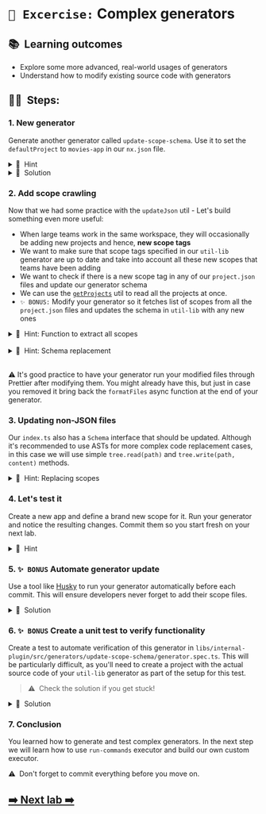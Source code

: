 # `📖 Excercise:` Complex generators

## 📚&nbsp;&nbsp;**Learning outcomes**
- Explore some more advanced, real-world usages of generators
- Understand how to modify existing source code with generators

## 🏋️‍♀️&nbsp;&nbsp;Steps:

### 1. New generator
Generate another generator called `update-scope-schema`. Use it to set the `defaultProject` to `movies-app` in our `nx.json` file.

<details>
  <summary>🐳&nbsp;&nbsp;Hint</summary>

- Use the [updateJson](https://nx.dev/nx-api/devkit/documents/updateJson) utility
- Try it first before you head over to the solution
</details>

<details>
  <summary>🐳&nbsp;&nbsp;Solution</summary>

```typescript
import { formatFiles, Tree, updateJson } from '@nx/devkit';

export default async function (tree: Tree) {
  updateJson(tree, 'nx.json', (json) => ({
    ...json,
    defaultProject: 'movies-app',
  }));
  await formatFiles(tree);
}
```
</details>

### 2. Add scope crawling
Now that we had some practice with the `updateJson` util - Let's build something even more useful:

- When large teams work in the same workspace, they will occasionally be adding new projects and hence, **new scope tags**
- We want to make sure that scope tags specified in our `util-lib` generator are up to date and take into account all these new scopes that teams have been adding
- We want to check if there is a new scope tag in any of our `project.json` files and update our generator schema
- We can use the [`getProjects`](https://nx.dev/nx-api/devkit/documents/getProjects) util to read all the projects at once.
- `✨ BONUS:` Modify your generator so it fetches list of scopes from all the `project.json` files and updates the schema in `util-lib` with any new ones

<details>
<summary>🐳&nbsp;&nbsp;Hint: Function to extract all scopes</summary>

```typescript
function getScopes(projectMap: Map<string, ProjectConfiguration>) {
  const projects: any[] = Object.values(projectMap);
  const allScopes: string[] = projects
    .map((project) =>
      project.tags
        // take only those that point to scope
        .filter((tag: string) => tag.startsWith('scope:'))
    )
    // flatten the array
    .reduce((acc, tags) => [...acc, ...tags], [])
    // remove prefix `scope:`
    .map((scope: string) => scope.slice(6));
  // remove duplicates
  return Array.from(new Set(allScopes));
}
```

</details>
<br/>
<details>
<summary>🐳&nbsp;&nbsp;Hint: Schema replacement</summary>

```typescript
(schemaJson) => {
  schemaJson.properties.directory['x-prompt'].items = scopes.map(
    (scope) => ({
      value: scope,
      label: scope,
    })
  );
  return schemaJson;
}
```

</details>

<br/>

⚠️ It's good practice to have your generator run your modified files through Prettier after modifying them. You might already have this, but just in case you removed it bring back the `formatFiles` async function at the end of your generator.

### 3. Updating non-JSON files
Our `index.ts` also has a `Schema` interface that should be updated. Although it's recommended to use ASTs for more complex code replacement cases, in this case we will use simple `tree.read(path)` and `tree.write(path, content)` methods.


<details>
<summary>🐳&nbsp;&nbsp;Hint: Replacing scopes</summary>

```typescript
function replaceScopes(content: string, scopes: string[]): string {
  const joinScopes = scopes.map((s) => `'${s}'`).join(' | ');
  const PATTERN = /interface Schema \{\n.*\n.*\n\}/gm;
  return content.replace(
    PATTERN,
    `interface Schema {
  name: string;
  directory: ${joinScopes};
}`);
}
```

</details>

### 4. Let's test it
Create a new app and define a brand new scope for it. Run your generator and notice the resulting changes. Commit them so you start fresh on your next lab.

<details>
<summary>🐳&nbsp;&nbsp;Hint</summary>

   ```shell
   nx generate app video-games --tags=scope:video-games
   ```

</details>

### 5. `✨ BONUS` Automate generator update
Use a tool like [Husky](https://typicode.github.io/husky/#/) to run your
   generator automatically before each commit. This will ensure developers never forget to add
   their scope files.

<details>
<summary>🐳&nbsp;&nbsp;Solution</summary>

```json
{
  "scripts": {
    "postinstall": "husky install",
    "pre-commit": "npx nx g @nx-workshop/internal-plugin:update-scope-schema"
  }
}
```

</details>

### 6. `✨ BONUS` Create a unit test to verify functionality
Create a test to automate verification of this generator in `libs/internal-plugin/src/generators/update-scope-schema/generator.spec.ts`. This will be particularly difficult, as you'll need to create a project with the actual source code of your `util-lib` generator as part of the setup for this test. 

> ⚠️&nbsp;&nbsp;Check the solution if you get stuck!

<details>
<summary>🐳&nbsp;&nbsp;Solution</summary>

```typescript
import { readJson, Tree } from '@nx/devkit';
import { createTreeWithEmptyWorkspace } from '@nx/devkit/testing';
import { libraryGenerator } from '@nx/js/generators';
import { generatorGenerator, pluginGenerator } from '@nx/plugin/generators';
import { readFileSync } from 'fs';
import { join } from 'path';

import { Linter } from '@nx/eslint';
import generator from './generator';

describe('update-scope-schema generator', () => {
  let appTree: Tree;

  beforeEach(async () => {
    appTree = createTreeWithEmptyWorkspace();
    await addUtilLibProject(appTree);
    await libraryGenerator(appTree, { name: 'foo', tags: 'scope:foo' });
    await libraryGenerator(appTree, { name: 'bar', tags: 'scope:bar' });
  });

  it('should adjust the util-lib generator based on existing projects', async () => {
    await generator(appTree);
    const schemaJson = readJson(
      appTree,
      'libs/internal-plugin/src/generators/util-lib/schema.json'
    );
    expect(schemaJson.properties.directory['x-prompt'].items).toEqual([
      {
        value: 'foo',
        label: 'foo',
      },
      {
        value: 'bar',
        label: 'bar',
      },
    ]);
    const schemaInterface = appTree.read(
      'libs/internal-plugin/src/generators/util-lib/schema.d.ts',
      'utf-8'
    );
    expect(schemaInterface).toContain(`export interface Schema {
  name: string;
  directory: 'foo' | 'bar';
}`);
  });
});

async function addUtilLibProject(tree: Tree) {
  await pluginGenerator(tree, {
    name: 'internal-plugin',
    directory: 'libs/internal-plugin'
    skipTsConfig: false,
    unitTestRunner: 'jest',
    linter: Linter.EsLint,
    compiler: 'tsc',
    skipFormat: false,
    skipLintChecks: false,
    minimal: true,
  });
  await generatorGenerator(tree, {
    name: 'util-lib',
    directory: 'libs/internal-plugin/src/generators/util-lib',
    unitTestRunner: 'jest',
  });
  const filesToCopy = [
    '../util-lib/generator.ts',
    '../util-lib/schema.json',
    '../util-lib/schema.d.ts',
  ];
  for (const file of filesToCopy) {
    tree.write(
      `libs/internal-plugin/src/generators/util-lib/${file}`,
      readFileSync(join(__dirname, file))
    );
  }
}
```

</details>

### 7. Conclusion

You learned how to generate and test complex generators. In the next step we will learn how to use `run-commands` executor and build our own custom executor.

⚠️&nbsp;&nbsp;Don't forget to commit everything before you move on.

## [➡️ Next lab ➡️](./deploy-target-and-custom-executor.md)
